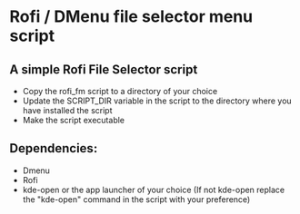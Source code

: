# Rofi / DMenu file selector menu script
## A simple Rofi File Selector script

* Copy the rofi_fm script to a directory of your choice
* Update the SCRIPT_DIR variable in the script to the directory where you have installed the script
* Make the script executable

## Dependencies:
* Dmenu
* Rofi
* kde-open or the app launcher of your choice (If not kde-open replace the "kde-open" command in the script with your preference)

